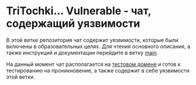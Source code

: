 # TriTochki... Vulnerable - чат, содержащий уязвимости
В этой ветке репозитория чат содержит уязвимости, которые были включены в образовательных целях. Для чтения основного описания, а также инструкций и документации перейдите в ветку [main](https://github.com/KostyaRyabov/TriTochki/tree/main).

На данный момент чат располагается на [тестовом домене](http://dev.russiabase.ru) и готов к тестированию на проникновение, а также содержит в себе уязвимости этой ветки.
